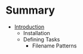 # Summary

* [Introduction](README.md)
   * Installation
   * Defining Tasks
       * Filename Patterns

